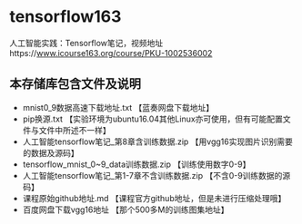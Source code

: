 # tensorflow163
人工智能实践：Tensorflow笔记，视频地址https://www.icourse163.org/course/PKU-1002536002
## 本存储库包含文件及说明
- mnist0_9数据高速下载地址.txt  【蓝奏网盘下载地址】
- pip换源.txt 【实验环境为ubuntu16.04其他Linux亦可使用，但有可能配置文件与文件中所述不一样】
- 人工智能tensorflow笔记_第8章含训练数据.zip 【用vgg16实现图片识别需要的数据及源码】
- tensorflow_mnist_0~9_data训练数据.zip 【训练使用数字0-9】
- 人工智能tensorflow笔记_第1-7章不含训练数据.zip  【不含0-9训练数据的源码】
- 课程原始github地址.md 【课程官方github地址，但是未进行压缩处理哦】
- 百度网盘下载vgg16地址 【那个500多M的训练图集地址】
